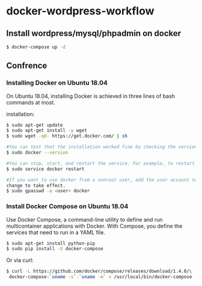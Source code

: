 # docker-wordpress-workflow

## Install wordpress/mysql/phpadmin on docker

```sh
$ docker-compose up -d
```

## Confrence

### Installing Docker on Ubuntu 18.04

On Ubuntu 18.04, installing Docker is achieved in three lines of bash commands at most. 

installation:

```sh
$ sudo apt-get update
$ sudo apt-get install -y wget
$ sudo wget -qO- https://get.docker.com/ | sh

#You can test that the installation worked fine by checking the version of Docker:
$ sudo docker --version

#You can stop, start, and restart the service. For example, to restart it:
$ sudo service docker restart

#If you want to use docker from a nonroot user, add the user account to the docker group. When it's done, exit the current shell and log in again or start a new shell for the
change to take effect.
$ sudo gpasswd -a <user> docker
```

### Install Docker Compose on Ubuntu 18.04

Use Docker Compose, a command-line utility to define and run multicontainer applications with Docker. With Compose, you define the services that need to run in a YAML file. 

```sh
$ sudo apt-get install python-pip
$ sudo pip install -U docker-compose
```

Or via curl:
```sh
$ curl -L https://github.com/docker/compose/releases/download/1.4.0/\
 docker-compose-`uname -s`-`uname -m` > /usr/local/bin/docker-compose
```

